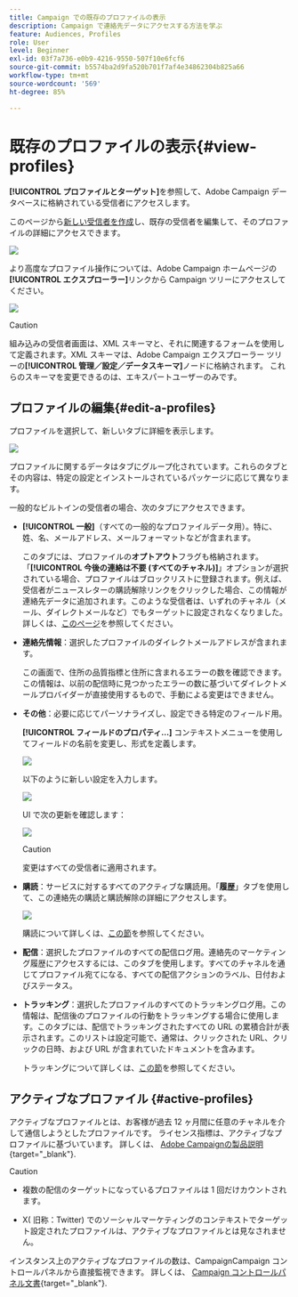 ```yaml
---
title: Campaign での既存のプロファイルの表示
description: Campaign で連絡先データにアクセスする方法を学ぶ
feature: Audiences, Profiles
role: User
level: Beginner
exl-id: 03f7a736-e0b9-4216-9550-507f10e6fcf6
source-git-commit: b5574ba2d9fa520b701f7af4e34862304b825a66
workflow-type: tm+mt
source-wordcount: '569'
ht-degree: 85%

---
```


# 既存のプロファイルの表示{#view-profiles}

**[!UICONTROL プロファイルとターゲット]**&#x200B;を参照して、Adobe Campaign データベースに格納されている受信者にアクセスします。

このページから[新しい受信者を作成](create-profiles.md)し、既存の受信者を編集して、そのプロファイルの詳細にアクセスできます。

![](assets/profiles-and-targets.png)

より高度なプロファイル操作については、Adobe Campaign ホームページの&#x200B;**[!UICONTROL エクスプローラー]**&#x200B;リンクから Campaign ツリーにアクセスしてください。

![](assets/recipients-in-explorer.png)


>[!CAUTION]
>
>組み込みの受信者画面は、XML スキーマと、それに関連するフォームを使用して定義されます。XML スキーマは、Adobe Campaign エクスプローラー ツリーの&#x200B;**[!UICONTROL 管理／設定／データスキーマ]**&#x200B;ノードに格納されます。 これらのスキーマを変更できるのは、エキスパートユーザーのみです。
>

## プロファイルの編集{#edit-a-profiles}

プロファイルを選択して、新しいタブに詳細を表示します。

![](assets/edit-a-profile.png)

プロファイルに関するデータはタブにグループ化されています。これらのタブとその内容は、特定の設定とインストールされているパッケージに応じて異なります。

一般的なビルトインの受信者の場合、次のタブにアクセスできます。

* **[!UICONTROL 一般]**（すべての一般的なプロファイルデータ用）。特に、姓、名、メールアドレス、メールフォーマットなどが含まれます。

  このタブには、プロファイルの&#x200B;**オプトアウト**&#x200B;フラグも格納されます。「**[!UICONTROL 今後の連絡は不要 (すべてのチャネル)]**」オプションが選択されている場合、プロファイルはブロックリストに登録されます。例えば、受信者がニュースレターの購読解除リンクをクリックした場合、この情報が連絡先データに追加されます。このような受信者は、いずれのチャネル（メール、ダイレクトメールなど）でもターゲットに設定されなくなりました。詳しくは、[このページ](../send/quarantines.md)を参照してください。

* **連絡先情報**：選択したプロファイルのダイレクトメールアドレスが含まれます。

  この画面で、住所の品質指標と住所に含まれるエラーの数を確認できます。この情報は、以前の配信時に見つかったエラーの数に基づいてダイレクトメールプロバイダーが直接使用するもので、手動による変更はできません。

* **その他**：必要に応じてパーソナライズし、設定できる特定のフィールド用。

  **[!UICONTROL フィールドのプロパティ…]** コンテキストメニューを使用してフィールドの名前を変更し、形式を定義します。

  ![](assets/other-tab-field-properties.png)

  以下のように新しい設定を入力します。

  ![](assets/change-field-properties.png)

  UI で次の更新を確認します：

  ![](assets/other-tab-updated.png)


  >[!CAUTION]
  >変更はすべての受信者に適用されます。
  >


* **購読**：サービスに対するすべてのアクティブな購読用。「**履歴**」タブを使用して、この連絡先の購読と購読解除の詳細にアクセスします。

  ![](assets/subscription-tab.png)

  購読について詳しくは、[この節](../start/subscriptions.md)を参照してください。

* **配信**：選択したプロファイルのすべての配信ログ用。連絡先のマーケティング履歴にアクセスするには、このタブを使用します。すべてのチャネルを通じてプロファイル宛てになる、すべての配信アクションのラベル、日付およびステータス。


* **トラッキング**：選択したプロファイルのすべてのトラッキングログ用。この情報は、配信後のプロファイルの行動をトラッキングする場合に使用します。このタブには、配信でトラッキングされたすべての URL の累積合計が表示されます。このリストは設定可能で、通常は、クリックされた URL、クリックの日時、および URL が含まれていたドキュメントを含みます。

  トラッキングについて詳しくは、[この節](../start/tracking.md)を参照してください。


## アクティブなプロファイル {#active-profiles}

アクティブなプロファイルとは、お客様が過去 12 ヶ月間に任意のチャネルを介して通信しようとしたプロファイルです。 ライセンス指標は、アクティブなプロファイルに基づいています。 詳しくは、 [Adobe Campaignの製品説明](https://helpx.adobe.com/jp/legal/product-descriptions/adobe-campaign-managed-cloud-services.html){target="_blank"}.

>[!CAUTION]
>
>* 複数の配信のターゲットになっているプロファイルは 1 回だけカウントされます。
>
>* X( 旧称：Twitter) でのソーシャルマーケティングのコンテキストでターゲット設定されたプロファイルは、アクティブなプロファイルとは見なされません。

インスタンス上のアクティブなプロファイルの数は、CampaignCampaign コントロールパネルから直接監視できます。 詳しくは、 [Campaign コントロールパネル文書](https://experienceleague.adobe.com/docs/control-panel/using/performance-monitoring/active-profiles-monitoring.html?lang=ja){target="_blank"}.

